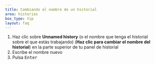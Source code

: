 ```yaml
---
title: Cambiando el nombre de un historial
area: historias
box_type: tip
layout: faq
---
```


1. Haz clic sobre  **Unnamed history** (o el nombre que tenga el historial sobre el que estás trabajando) (**Haz clic para cambiar el nombre del historial**) en la parte superior de tu panel de historial
2. Escribe el nombre nuevo
3. Pulsa <kbd>Enter</kbd>
